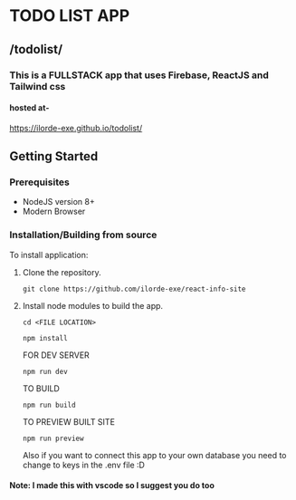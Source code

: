 # TODO LIST APP
## /todolist/
### This is a FULLSTACK app that uses Firebase, ReactJS and Tailwind css
#### hosted at-
https://ilorde-exe.github.io/todolist/

## Getting Started

### Prerequisites

- NodeJS version 8+
- Modern Browser

### Installation/Building from source

To install application:

1. Clone the repository.

   `git clone https://github.com/ilorde-exe/react-info-site`

2. Install node modules to build the app.
  
   `cd <FILE LOCATION>`
   
   `npm install`
   
   FOR DEV SERVER
   
   `npm run dev`
   
   TO BUILD 
   
   `npm run build`
   
   TO PREVIEW BUILT SITE
   
   `npm run preview`
   
   Also if you want to connect this app to your own database you need to change to keys in the .env file :D


#### Note: I made this with vscode so I suggest you do too

